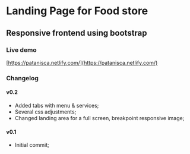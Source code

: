 # Landing Page for Food store
## Responsive frontend using bootstrap

### Live demo
[https://patanisca.netlify.com/](https://patanisca.netlify.com/)

### Changelog

#### v0.2
- Added tabs with menu & services;
- Several css adjustments;
- Changed landing area for a full screen, breakpoint responsive image;

#### v0.1
- Initial commit;
